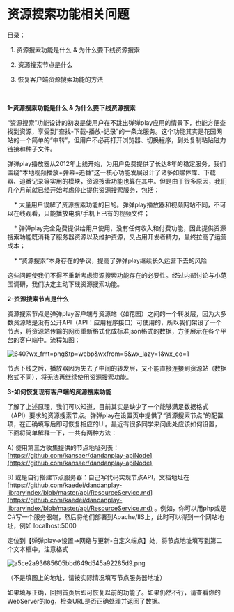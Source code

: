 # 资源搜索功能相关问题

目录：

  1. 资源搜索功能是什么 & 为什么要下线资源搜索

  2. 资源搜索节点是什么

  3. 恢复客户端资源搜索功能的方法

 

**1-资源搜索功能是什么 & 为什么要下线资源搜索**

“资源搜索”功能设计的初衷是使用户在不跳出弹弹play应用的情景下，也能方便查找到资源，享受到“查找-下载-播放-记录”的一条龙服务。这个功能其实是花园网站的一个简单的“中转”，但用户不必再打开浏览器、切换程序，到处复制粘贴磁力链接和种子文件。

弹弹play播放器从2012年上线开始，为用户免费提供了长达8年的稳定服务，我们围绕“本地视频播放+弹幕+追番”这一核心功能发展设计了诸多如媒体库、下载器、追番记录等实用的模块，资源搜索功能也算在其中。但是由于很多原因，我们几个月前就已经开始考虑停止提供资源搜索服务，包括：

    * 大量用户误解了资源搜索功能的目的。弹弹play播放器和视频网站不同，不可以在线观看，只能播放电脑/手机上已有的视频文件；

    * 弹弹play完全免费提供给用户使用，没有任何收入和付费功能，因此提供资源搜索功能既消耗了服务器资源以及维护资源，又占用开发者精力，最终拉高了运营成本；

    * “资源搜索”本身存在的争议，提高了弹弹play继续长久运营下去的风险

这些问题使我们不得不重新考虑资源搜索功能存在的必要性。经过内部讨论与小范围调研，我们决定主动下线资源搜索功能。

**2-资源搜索节点是什么**

资源搜索节点是弹弹play客户端与资源站（如花园）之间的一个转发层，因为大多数资源站是没有公开API（API：应用程序接口）可使用的，所以我们架设了一个节点，将资源站传输的网页重新格式化成标准json格式的数据，方便展示在各个平台的客户端中。流程如图：

![640?wx_fmt=png&tp=webp&wxfrom=5&wx_lazy=1&wx_co=1](https://mmbiz.qpic.cn/mmbiz_png/8FH2fYzPNVh7T7kLEzyT65Fnicesyic5HFYV6ibnS9ZltHFiawK0ZRTlicUD9H1JyVSg5iaV4ZDvqzn8trnyvWKiacRfg/640?wx_fmt=png&tp=webp&wxfrom=5&wx_lazy=1&wx_co=1)

节点下线之后，播放器因为失去了中间的转发层，又不能直接连接到资源站（数据格式不同），将无法再继续使用资源搜索功能。

**3-如何恢复现有客户端的资源搜索功能**

了解了上述原理，我们可以知道，目前其实是缺少了一个能够满足数据格式（API）要求的资源搜索节点。弹弹play在设置页中提供了“资源搜索节点”的配置项，在正确填写后即可恢复相应的UI。最近有很多同学来问此处应该如何设置，下面将简单解释一下，一共有两种方法：

A) 使用第三方收集提供的节点地址列表：[https://github.com/kansaer/dandanplay-apiNode](https://github.com/kansaer/dandanplay-apiNode)

B) 或是自行搭建节点服务器：自己写代码实现节点API，文档地址在 [https://github.com/kaedei/dandanplay-libraryindex/blob/master/api/ResourceService.md](https://github.com/kaedei/dandanplay-libraryindex/blob/master/api/ResourceService.md) 。例如，你可以用php或是C#写一个服务器端，然后将他们部署到Apache/IIS上，此时可以得到一个网站地址，例如 localhost:5000

定位到【弹弹play->设置->网络与更新-自定义端点】处，将节点地址填写到第二个文本框中，注意格式

![a5ce2a93685605bbd649d545a92285d9.png](https://txc.gtimg.com/data/104929/2021/0420/a5ce2a93685605bbd649d545a92285d9.png)

（不是填图上的地址，请按实际情况填写节点服务器地址）

如果填写正确，回到首页后即可恢复以前的功能了。如果仍然不行，请查看你的WebServer的log，检查URL是否正确处理并返回了数据。
